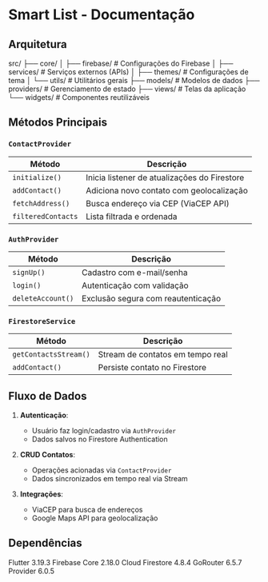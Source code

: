# Smart List - Documentação

## Arquitetura

src/
├── core/
│ ├── firebase/ # Configurações do Firebase
│ ├── services/ # Serviços externos (APIs)
│ ├── themes/ # Configurações de tema
│ └── utils/ # Utilitários gerais
├── models/ # Modelos de dados
├── providers/ # Gerenciamento de estado
├── views/ # Telas da aplicação
└── widgets/ # Componentes reutilizáveis


## Métodos Principais

### `ContactProvider`
| Método               | Descrição                                      |
|----------------------|-----------------------------------------------|
| `initialize()`       | Inicia listener de atualizações do Firestore  |
| `addContact()`       | Adiciona novo contato com geolocalização      |
| `fetchAddress()`     | Busca endereço via CEP (ViaCEP API)           |
| `filteredContacts`   | Lista filtrada e ordenada                     |

### `AuthProvider`
| Método               | Descrição                                      |
|----------------------|-----------------------------------------------|
| `signUp()`           | Cadastro com e-mail/senha                     |
| `login()`            | Autenticação com validação                    |
| `deleteAccount()`    | Exclusão segura com reautenticação            |

### `FirestoreService`
| Método               | Descrição                                      |
|----------------------|-----------------------------------------------|
| `getContactsStream()`| Stream de contatos em tempo real              |
| `addContact()`       | Persiste contato no Firestore                 |

## Fluxo de Dados
1. **Autenticação**:  
   - Usuário faz login/cadastro via `AuthProvider`
   - Dados salvos no Firestore Authentication

2. **CRUD Contatos**:  
   - Operações acionadas via `ContactProvider`
   - Dados sincronizados em tempo real via Stream

3. **Integrações**:  
   - ViaCEP para busca de endereços
   - Google Maps API para geolocalização

## Dependências
Flutter 3.19.3
Firebase Core 2.18.0
Cloud Firestore 4.8.4
GoRouter 6.5.7
Provider 6.0.5